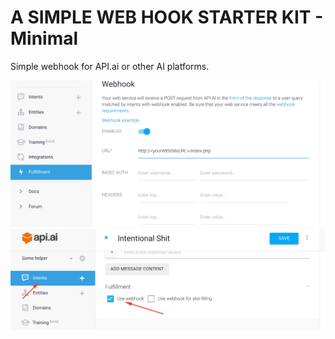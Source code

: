 # A SIMPLE WEB HOOK STARTER KIT - Minimal
Simple webhook for API.ai or other AI platforms.

![alt tag](https://github.com/kaushikdas0/simple-web-hook/raw/master/webhook_integration.png)
![alt tag](https://github.com/kaushikdas0/simple-web-hook/raw/master/Intent_weekhook.png)
